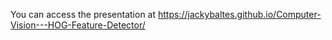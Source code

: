 You can access the presentation at https://jackybaltes.github.io/Computer-Vision---HOG-Feature-Detector/